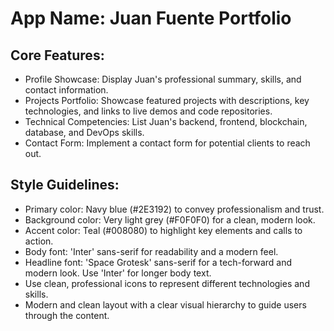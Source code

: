 # **App Name**: Juan Fuente Portfolio

## Core Features:

- Profile Showcase: Display Juan's professional summary, skills, and contact information.
- Projects Portfolio: Showcase featured projects with descriptions, key technologies, and links to live demos and code repositories.
- Technical Competencies: List Juan's backend, frontend, blockchain, database, and DevOps skills.
- Contact Form: Implement a contact form for potential clients to reach out.

## Style Guidelines:

- Primary color: Navy blue (#2E3192) to convey professionalism and trust.
- Background color: Very light grey (#F0F0F0) for a clean, modern look.
- Accent color: Teal (#008080) to highlight key elements and calls to action.
- Body font: 'Inter' sans-serif for readability and a modern feel.
- Headline font: 'Space Grotesk' sans-serif for a tech-forward and modern look. Use 'Inter' for longer body text.
- Use clean, professional icons to represent different technologies and skills.
- Modern and clean layout with a clear visual hierarchy to guide users through the content.